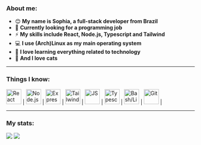 ### About me:

- 😊 **My name is Sophia, a full-stack developer from Brazil**
- 🔭 **Currently looking for a programming job**
- ⚡ **My skills include React, Node.js, Typescript and Tailwind**
- 💻 **I use (Arch)Linux as my main operating system**
- 💖 **I love learning everything related to technology**
- 🧶 **And I love cats**

---

### Things I know:

<div style="display: inline-block">
  <img width="40" title="React" src="https://cdn.jsdelivr.net/gh/devicons/devicon/icons/react/react-original.svg" /> |
  <img width="40" title="Node.js" src="https://cdn.jsdelivr.net/gh/devicons/devicon/icons/nodejs/nodejs-original.svg" /> |
  <img width="40" title="Express" src="https://cdn.jsdelivr.net/gh/devicons/devicon/icons/express/express-original.svg" /> |
  <img width="40" title="TailwindCSS" src="https://cdn.jsdelivr.net/gh/devicons/devicon/icons/tailwindcss/tailwindcss-plain.svg" /> |
  <img width="40" title="JS" src="https://cdn.jsdelivr.net/gh/devicons/devicon/icons/javascript/javascript-plain.svg" /> |
  <img width="40" title="Typescript" src="https://cdn.jsdelivr.net/gh/devicons/devicon/icons/typescript/typescript-plain.svg" /> |
  <img width="40" title="Bash/Linux" src="https://cdn.jsdelivr.net/gh/devicons/devicon/icons/bash/bash-original.svg" /> |
  <img width="40" title="Git" src="https://cdn.jsdelivr.net/gh/devicons/devicon/icons/git/git-plain.svg" /> |
</div>

---

### My stats:

<div style="display: inline-block">
  <img src="https://github-readme-stats.vercel.app/api?username=sph3&show_icons=true&theme=tokyonight"/>
  <img src="https://github-readme-stats.vercel.app/api/top-langs?username=sph3&layout=compact&theme=tokyonight"/>
</div>
